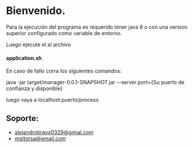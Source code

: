 # Bienvenido. 

Para la ejecución del programa es requerido tener java 8 o con una version superior
configurado como variable de entorno.

Luego ejecute el al archivo 
#### application.sh

En caso de fallo corra los siguientes comandos:

java -jar target/manager-0.0.1-SNAPSHOT.jar --server.port={Su puerto de confianza y disponible}


luego vaya a localhost:puerto/process

## Soporte:

+ alejandrobravo0329@gmial.com
+ mgltorsa@gmail.com